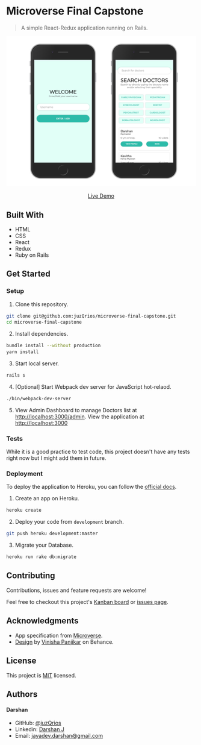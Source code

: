 # Microverse Final Capstone

> A simple React-Redux application running on Rails.

[//]: # (Screenshot, Application concept art etc)
![Screenshots](./screenshots.png)

[//]: # (Live Demo link)
<p align="center">
  <a href="https://microverse-capstone-final.herokuapp.com/">Live Demo</a>
</p>

## Built With

* HTML
* CSS
* React
* Redux
* Ruby on Rails

## Get Started

### Setup

1. Clone this repository.

```bash
git clone git@github.com:juzQrios/microverse-final-capstone.git
cd microverse-final-capstone
```

2. Install dependencies.

```bash
bundle install --without production
yarn install
```

3. Start local server.

```bash
rails s
```

4. [Optional] Start Webpack dev server for JavaScript hot-relaod.

```bash
./bin/webpack-dev-server
```

5. View Admin Dashboard to manage Doctors list at <http://localhost:3000/admin>.
View the application at <http://localhost:3000>

### Tests

While it is a good practice to test code, this project doesn't have any tests right now but I might add them in future.

### Deployment

To deploy the application to Heroku, you can follow the [official docs](https://devcenter.heroku.com/articles/getting-started-with-rails6#deploy-your-application-to-heroku).

1. Create an app on Heroku.

```bash
heroku create
```

2. Deploy your code from `development` branch.

```bash
git push heroku development:master
```

3. Migrate your Database.

```bash
heroku run rake db:migrate
```

## Contributing

Contributions, issues and feature requests are welcome!

Feel free to checkout this project's [Kanban board](https://github.com/juzQrios/microverse-final-capstone/projects/1) or [issues page](https://github.com/juzQrios/microverse-final-capstone/issues).

## Acknowledgments

* App specification from [Microverse](https://www.microverse.org/).
* [Design](https://www.behance.net/gallery/77208667/MediCo-Medical-mobile-app-UIUX-design?tracking_source=search%7Cmobile%20app) by [Vinisha Panjikar](https://www.behance.net/vinishapanjikar) on Behance.

## License

This project is [MIT](./LICENSE) licensed.

## Authors

#### Darshan

* GitHub: [@juzQrios](https://github.com/juzQrios)
* Linkedin: [Darshan J](https://www.linkedin.com/in/jayadevdarshan/)
* Email: <jayadev.darshan@gmail.com>
